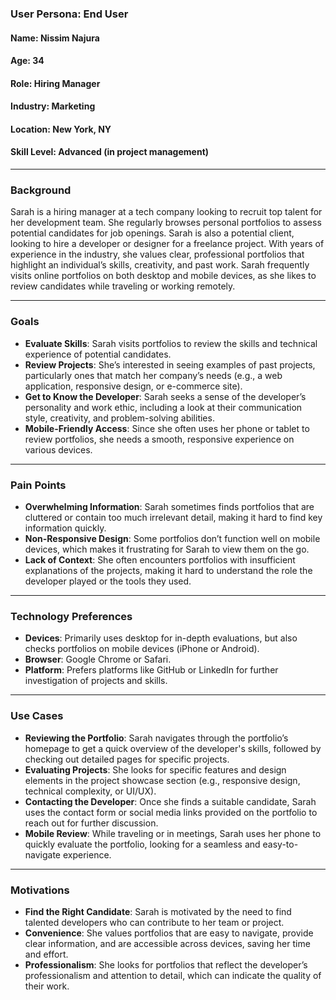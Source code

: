 ### **User Persona: End User**

#### **Name**: Nissim Najura
#### **Age**: 34  
#### **Role**: Hiring Manager 
#### **Industry**: Marketing
#### **Location**: New York, NY  
#### **Skill Level**: Advanced (in project management)

---

### **Background**

Sarah is a hiring manager at a tech company looking to recruit top talent for her development team. She regularly browses personal portfolios to assess potential candidates for job openings. Sarah is also a potential client, looking to hire a developer or designer for a freelance project. With years of experience in the industry, she values clear, professional portfolios that highlight an individual’s skills, creativity, and past work. Sarah frequently visits online portfolios on both desktop and mobile devices, as she likes to review candidates while traveling or working remotely.

---

### **Goals**

- **Evaluate Skills**: Sarah visits portfolios to review the skills and technical experience of potential candidates.
- **Review Projects**: She’s interested in seeing examples of past projects, particularly ones that match her company’s needs (e.g., a web application, responsive design, or e-commerce site).
- **Get to Know the Developer**: Sarah seeks a sense of the developer’s personality and work ethic, including a look at their communication style, creativity, and problem-solving abilities.
- **Mobile-Friendly Access**: Since she often uses her phone or tablet to review portfolios, she needs a smooth, responsive experience on various devices.

---

### **Pain Points**

- **Overwhelming Information**: Sarah sometimes finds portfolios that are cluttered or contain too much irrelevant detail, making it hard to find key information quickly.
- **Non-Responsive Design**: Some portfolios don’t function well on mobile devices, which makes it frustrating for Sarah to view them on the go.
- **Lack of Context**: She often encounters portfolios with insufficient explanations of the projects, making it hard to understand the role the developer played or the tools they used.

---

### **Technology Preferences**

- **Devices**: Primarily uses desktop for in-depth evaluations, but also checks portfolios on mobile devices (iPhone or Android).
- **Browser**: Google Chrome or Safari.
- **Platform**: Prefers platforms like GitHub or LinkedIn for further investigation of projects and skills.

---

### **Use Cases**

- **Reviewing the Portfolio**: Sarah navigates through the portfolio’s homepage to get a quick overview of the developer's skills, followed by checking out detailed pages for specific projects.
- **Evaluating Projects**: She looks for specific features and design elements in the project showcase section (e.g., responsive design, technical complexity, or UI/UX).
- **Contacting the Developer**: Once she finds a suitable candidate, Sarah uses the contact form or social media links provided on the portfolio to reach out for further discussion.
- **Mobile Review**: While traveling or in meetings, Sarah uses her phone to quickly evaluate the portfolio, looking for a seamless and easy-to-navigate experience.

---

### **Motivations**

- **Find the Right Candidate**: Sarah is motivated by the need to find talented developers who can contribute to her team or project.
- **Convenience**: She values portfolios that are easy to navigate, provide clear information, and are accessible across devices, saving her time and effort.
- **Professionalism**: She looks for portfolios that reflect the developer’s professionalism and attention to detail, which can indicate the quality of their work.


